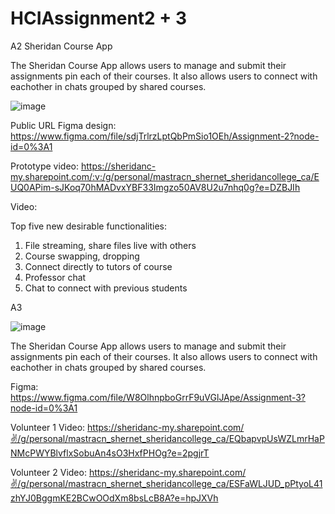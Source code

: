 # HCIAssignment2 + 3
A2
Sheridan Course App

The Sheridan Course App allows users to manage and submit their assignments pin each of their courses. 
It also allows users to connect with eachother in chats grouped by shared courses.

![image](https://user-images.githubusercontent.com/38020285/155867151-f7d70bfe-72a4-4284-884e-9f2eb96c8f76.png)

Public URL Figma design: https://www.figma.com/file/sdjTrlrzLptQbPmSio1OEh/Assignment-2?node-id=0%3A1

Prototype video: https://sheridanc-my.sharepoint.com/:v:/g/personal/mastracn_shernet_sheridancollege_ca/EUQ0APim-sJKoq70hMADvxYBF33Imgzo50AV8U2u7nhq0g?e=DZBJIh

Video: 

Top five new desirable functionalities: 
1. File streaming, share files live with others
2. Course swapping, dropping
3. Connect directly to tutors of course
4. Professor chat
5. Chat to connect with previous students

A3

![image](https://user-images.githubusercontent.com/38020285/161331199-642f9521-8118-4b2c-bc30-63ccdae0ee97.png)

The Sheridan Course App allows users to manage and submit their assignments pin each of their courses. 
It also allows users to connect with eachother in chats grouped by shared courses.

Figma: https://www.figma.com/file/W8OlhnpboGrrF9uVGlJApe/Assignment-3?node-id=0%3A1

Volunteer 1 Video: https://sheridanc-my.sharepoint.com/✌️/g/personal/mastracn_shernet_sheridancollege_ca/EQbapvpUsWZLmrHaPNMcPWYBlvflxSobuAn4sO3HxfPHOg?e=2pgjrT

Volunteer 2 Video: https://sheridanc-my.sharepoint.com/✌️/g/personal/mastracn_shernet_sheridancollege_ca/ESFaWLJUD_pPtyoL41zhYJ0BggmKE2BCwOOdXm8bsLcB8A?e=hpJXVh

